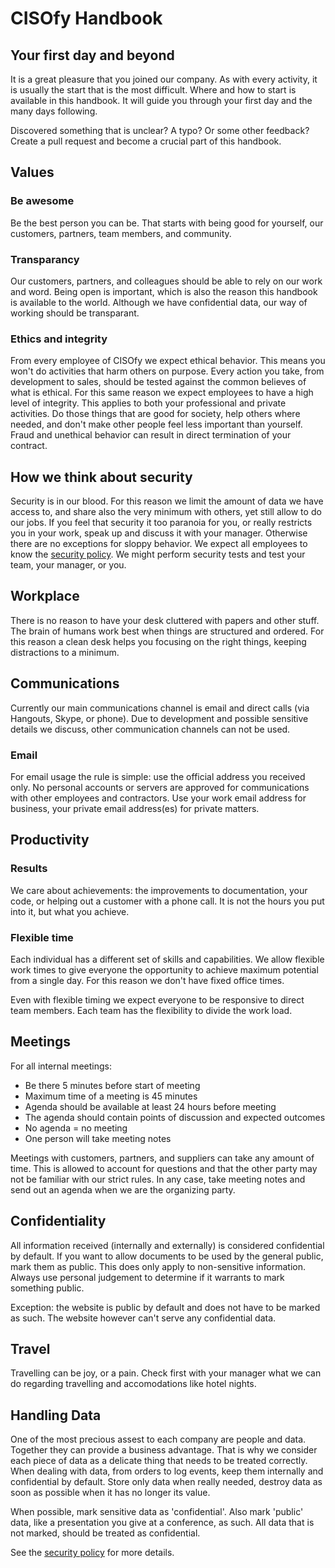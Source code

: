 # CISOfy Handbook

## Your first day and beyond

It is a great pleasure that you joined our company. As with every activity, it is usually the start that is the most difficult. Where and how to start is available in this handbook. It will guide you through your first day and the many days following.

Discovered something that is unclear? A typo? Or some other feedback? Create a pull request and become a crucial part of this handbook.

## Values

### Be awesome
Be the best person you can be. That starts with being good for yourself, our customers, partners, team members, and community.

### Transparancy
Our customers, partners, and colleagues should be able to rely on our work and word. Being open is important, which is also the reason this handbook is available to the world. Although we have confidential data, our way of working should be transparant.

### Ethics and integrity

From every employee of CISOfy we expect ethical behavior. This means you won't do activities that harm others on purpose. Every action you take, from development to sales, should be tested against the common believes of what is ethical. For this same reason we expect employees to have a high level of integrity. This applies to both your professional and private activities. Do those things that are good for society, help others where needed, and don't make other people feel less important than yourself. Fraud and unethical behavior can result in direct termination of your contract.

## How we think about security

Security is in our blood. For this reason we limit the amount of data we have access to, and share also the very minimum with others, yet still allow to do our jobs. If you feel that security it too paranoia for you, or really restricts you in your work, speak up and discuss it with your manager. Otherwise there are no exceptions for sloppy behavior. We expect all employees to know the [security policy](https://github.com/CISOfy/cisofy-security-policy/). We might perform security tests and test your team, your manager, or you.

## Workplace
There is no reason to have your desk cluttered with papers and other stuff. The brain of humans work best when things are structured and ordered. For this reason a clean desk helps you focusing on the right things, keeping distractions to a minimum.

## Communications
Currently our main communications channel is email and direct calls (via Hangouts, Skype, or phone). Due to development and possible sensitive details we discuss, other communication channels can not be used.

### Email
For email usage the rule is simple: use the official address you received only. No personal accounts or servers are approved for communications with other employees and contractors. Use your work email address for business, your private email address(es) for private matters.

## Productivity

### Results
We care about achievements: the improvements to documentation, your code, or helping out a customer with a phone call. It is not the hours you put into it, but what you achieve.

### Flexible time
Each individual has a different set of skills and capabilities. We allow flexible work times to give everyone the opportunity to achieve maximum potential from a single day. For this reason we don't have fixed office times.

Even with flexible timing we expect everyone to be responsive to direct team members. Each team has the flexibility to divide the work load.

## Meetings
For all internal meetings:
* Be there 5 minutes before start of meeting
* Maximum time of a meeting is 45 minutes
* Agenda should be available at least 24 hours before meeting
* The agenda should contain points of discussion and expected outcomes
* No agenda = no meeting
* One person will take meeting notes

Meetings with customers, partners, and suppliers can take any amount of time. This is allowed to account for questions and that the other party may not be familiar with our strict rules. In any case, take meeting notes and send out an agenda when we are the organizing party.

## Confidentiality
All information received (internally and externally) is considered confidential by default. If you want to allow documents to be used by the general public, mark them as public. This does only apply to non-sensitive information. Always use personal judgement to determine if it warrants to mark something public.

Exception: the website is public by default and does not have to be marked as such. The website however can't serve any confidential data.

## Travel
Travelling can be joy, or a pain. Check first with your manager what we can do regarding travelling and accomodations like hotel nights.

## Handling Data
One of the most precious assest to each company are people and data. Together they can provide a business advantage. That is why we consider each piece of data as a delicate thing that needs to be treated correctly. When dealing with data, from orders to log events, keep them internally and confidential by default. Store only data when really needed, destroy data as soon as possible when it has no longer its value.

When possible, mark sensitive data as 'confidential'. Also mark 'public' data, like a presentation you give at a conference, as such. All data that is not marked, should be treated as confidential.

See the [security policy](https://github.com/CISOfy/cisofy-security-policy) for more details.

